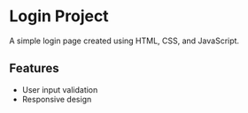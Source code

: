 # Login Project

A simple login page created using HTML, CSS, and JavaScript.

## Features
- User input validation
- Responsive design
